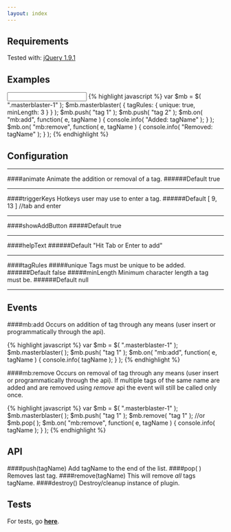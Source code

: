 ```yaml
---
layout: index
---
```


Requirements
----
Tested with: [jQuery 1.9.1](http://jquery.com)

Examples
----
<input class="masterblaster-1" />
{% highlight javascript %}
var $mb = $( ".masterblaster-1" );
$mb.masterblaster( { 
  tagRules: {
    unique: true,
    minLength: 3
  }
} );
$mb.push( "tag 1" );
$mb.push( "tag 2" );
$mb.on( "mb:add", function( e, tagName ) {
    console.info( "Added: tagName" );
} );  
$mb.on( "mb:remove", function( e, tagName ) {
    console.info( "Removed: tagName" );
} ); 
{% endhighlight %}

<script>
var $mb = $( ".masterblaster-1" );
$mb.masterblaster( { 
  tagRules: {
    unique: true,  
    minLength: 3
  }
} );
$mb.push( "tag 1" );
$mb.push( "tag 2" );
$mb.on( "mb:add", function( e, tagName ) {
    console.info( "Added: tagName" );
} );  
$mb.on( "mb:remove", function( e, tagName ) {
    console.info( "Removed: tagName" );
} );  
</script>


Configuration
----
------
####animate
Animate the addition or removal of a tag.
######Default
true

-----
####triggerKeys
Hotkeys user may use to enter a tag.
######Default
[ 9, 13 ] //tab and enter

-----
####showAddButton
#####Default
true

-----
####helpText
######Default
"Hit Tab or Enter to add"

-----
####tagRules
#####unique
Tags must be unique to be added.
######Default
false
#####minLength
Minimum character length a tag must be.
######Default
null

-----
Events
----
####mb:add
Occurs on addition of tag through any means (user insert or programmatically through the api).

{% highlight javascript %}
var $mb = $( ".masterblaster-1" );
$mb.masterblaster( );
$mb.push( "tag 1" );
$mb.on( "mb:add", function( e, tagName ) {
    console.info( tagName );
} );
{% endhighlight %}

####mb:remove
Occurs on removal of tag through any means (user insert or programmatically through the api). If multiple tags of the same name are added and are removed using *remove* api the event will still be called only once.

{% highlight javascript %}
var $mb = $( ".masterblaster-1" );
$mb.masterblaster( );
$mb.push( "tag 1" );
$mb.remove( "tag 1" ); //or $mb.pop( );
$mb.on( "mb:remove", function( e, tagName ) {
    console.info( tagName );
} );
{% endhighlight %}

API
-----------
####push(tagName)
Add tagName to the end of the list.
####pop( )
Removes last tag.
####remove(tagName)
This will remove *all* tags tagName.
####destroy()
Destroy/cleanup instance of plugin.

Tests
--------------
For tests, go **[here](/jquery.masterblaster/tests)**.
    
